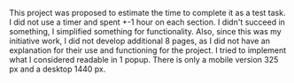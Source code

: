 This project was proposed to estimate the time to complete it as a test task.
I did not use a timer and spent +-1 hour on each section. I didn't succeed in something, 
I simplified something for functionality. Also, since this was my initiative work,
I did not develop additional 8 pages, as I did not have an explanation for their use and functioning for the project.
I tried to implement what I considered readable in 1 popup.
There is only a mobile version 325 px and a desktop 1440 px.

